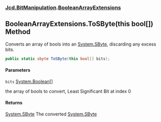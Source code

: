 ### [Jcd.BitManipulation](Jcd.BitManipulation.md 'Jcd.BitManipulation').[BooleanArrayExtensions](Jcd.BitManipulation.BooleanArrayExtensions.md 'Jcd.BitManipulation.BooleanArrayExtensions')

## BooleanArrayExtensions.ToSByte(this bool[]) Method

Converts an array of bools into
an [System.SByte](https://docs.microsoft.com/en-us/dotnet/api/System.SByte 'System.SByte'), discarding any excess bits.

```csharp
public static sbyte ToSByte(this bool[] bits);
```
#### Parameters

<a name='Jcd.BitManipulation.BooleanArrayExtensions.ToSByte(thisbool[]).bits'></a>

`bits` [System.Boolean](https://docs.microsoft.com/en-us/dotnet/api/System.Boolean 'System.Boolean')[[]](https://docs.microsoft.com/en-us/dotnet/api/System.Array 'System.Array')

the array of bools to convert, Least Significant Bit at index 0

#### Returns

[System.SByte](https://docs.microsoft.com/en-us/dotnet/api/System.SByte 'System.SByte')
The converted [System.SByte](https://docs.microsoft.com/en-us/dotnet/api/System.SByte 'System.SByte')